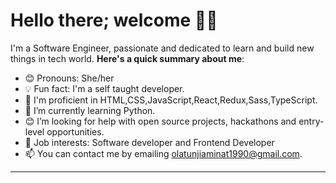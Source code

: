 # Hello there; welcome 👋🏾


I'm a Software Engineer, passionate and dedicated to learn and build new things in tech world.
**Here's a quick summary about me**:

- 😊 Pronouns: She/her
- 💡 Fun fact: I'm  a self taught developer.
- 🌱 I'm proficient in HTML,CSS,JavaScript,React,Redux,Sass,TypeScript.
- 🌱 I’m currently learning Python.
- 😊 I’m looking for help with open source projects, hackathons and entry-level opportunities.
- 💼 Job interests: Software developer and Frontend Developer
- 📫 You can contact me by emailing olatunjiaminat1990@gmail.com.

---

